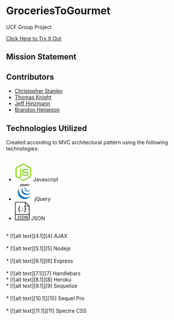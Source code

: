 # GroceriesToGourmet
UCF Group Project

[Click Here to Try It Out](#)

## Mission Statement



## Contributors

* [Christopher Stanley](https://github.com/csthewriter) </br>
* [Thomas Knight](https://github.com/tomnite) </br>
* [Jeff Hinzmann](https://github.com/jahinzmann) </br>
* [Brandon Helgeson](https://github.com/B-Helgeson) </br>

## Technologies Utilized

<!-- icons -->

[1.1]: /icons/javascript.png
[2.1]: /icons/jquery.png
[3.1]: /icons/json.png
[4.1]: /icons/ajax.png
[5.1]: /icons/nodejs.png
[6.1]: /icons/express.png
[7.1]: /icons/handlebars-js.png
[8.1]: /icons/heroku.png
[9.1]: /icons/sequelize.png
[10.1]: /icons/sqlpro.png
[11.1]: /icons/spectre.png



Created according to MVC architectural pattern using the following technologies: </br>
</br>
* [![alt text][1.1]][1] Javascript </br>
* [![alt text][2.1]][2] jQuery </br>
* [![alt text][3.1]][3] JSON </br>
</br>
* [![alt text][4.1]][4] AJAX </br>
</br>
* [![alt text][5.1]][5] Nodejs </br>
</br>
* [![alt text][6.1]][6] Express </br>
</br>
* [![alt text][7.1]][7] Handlebars </br>
* [![alt text][8.1]][8] Heroku </br>
* [![alt text][9.1]][9] Sequelize </br>
</br>
* [![alt text][10.1]][10] Sequel Pro </br>
</br>
* [![alt text][11.1]][11] Spectre CSS </br>

[1]: https://www.javascript.com/
[2]: https://jquery.com
[3]: https://www.json.org/
[4]: https://developer.mozilla.org/en-US/docs/Web/Guide/AJAX/Getting_Started
[5]: https://nodejs.org/en/
[6]: https://expressjs.com/
[7]: http://handlebarsjs.com/
[8]: https://www.heroku.com
[9]: http://sequelize.readthedocs.io/en/v3/
[10]: https://www.sequelpro.com/
[11]: https://picturepan2.github.io/spectre/
